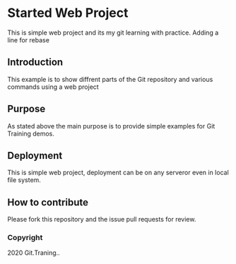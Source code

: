 # Started Web Project
This is simple web project and its my git learning with practice. Adding a line for rebase

## Introduction
This example is to show diffrent parts of the Git repository and various commands using a web project

## Purpose
As stated above the main purpose is to provide simple examples for Git Training demos.

## Deployment
This is simple web project, deployment can be on any serveror even in local file system.

## How to contribute
Please fork this repository and the issue pull requests for review.

### Copyright
2020 Git.Traning..